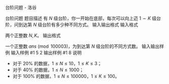 



台阶问题 - 洛谷














台阶问题
题目描述
有 $N$ 级台阶，你一开始在底部，每次可以向上迈 $1\sim K$ 级台阶，问到达第 $N$ 级台阶有多少种不同方式。
输入输出格式
输入格式

两个正整数 $N,K$。
输出格式

一个正整数 $ans\pmod{100003}$，为到达第 $N$ 级台阶的不同方式数。
输入输出样例
输入样例 #1
5 2
输出样例 #1
8
说明
- 对于 $20\%$ 的数据，$1\leq N\leq10$，$1\leq K\leq3$；
- 对于 $40\%$ 的数据，$1\leq N\leq1000$；
- 对于 $100\%$ 的数据，$1\leq N\leq100000$，$1\leq K\leq100$。







